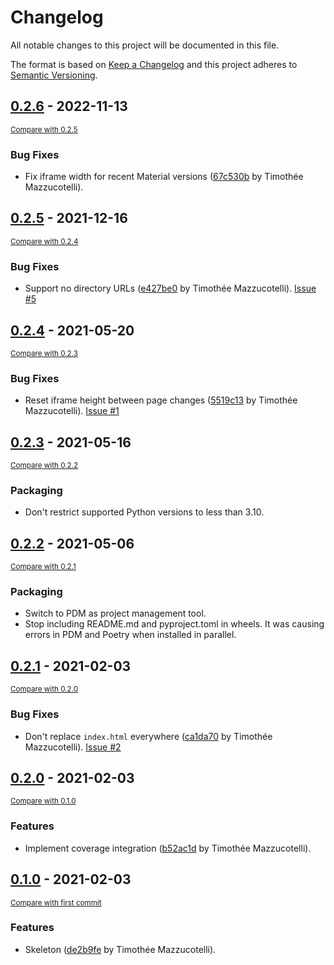 # Changelog
All notable changes to this project will be documented in this file.

The format is based on [Keep a Changelog](http://keepachangelog.com/en/1.0.0/)
and this project adheres to [Semantic Versioning](http://semver.org/spec/v2.0.0.html).

<!-- insertion marker -->
## [0.2.6](https://github.com/pawamoy/mkdocs-coverage/releases/tag/0.2.6) - 2022-11-13

<small>[Compare with 0.2.5](https://github.com/pawamoy/mkdocs-coverage/compare/0.2.5...0.2.6)</small>

### Bug Fixes
- Fix iframe width for recent Material versions ([67c530b](https://github.com/pawamoy/mkdocs-coverage/commit/67c530be834f2e0af251d3bc1db5138a54e6de72) by Timothée Mazzucotelli).


## [0.2.5](https://github.com/pawamoy/mkdocs-coverage/releases/tag/0.2.5) - 2021-12-16

<small>[Compare with 0.2.4](https://github.com/pawamoy/mkdocs-coverage/compare/0.2.4...0.2.5)</small>

### Bug Fixes
- Support no directory URLs ([e427be0](https://github.com/pawamoy/mkdocs-coverage/commit/e427be0d8089629c23fba1879fb06fb4715d00e7) by Timothée Mazzucotelli). [Issue #5](https://github.com/pawamoy/mkdocs-coverage/issues/5)


## [0.2.4](https://github.com/pawamoy/mkdocs-coverage/releases/tag/0.2.4) - 2021-05-20

<small>[Compare with 0.2.3](https://github.com/pawamoy/mkdocs-coverage/compare/0.2.3...0.2.4)</small>

### Bug Fixes
- Reset iframe height between page changes ([5519c13](https://github.com/pawamoy/mkdocs-coverage/commit/5519c1352759f36b5ff3e1f800ac41fd12cd4acb) by Timothée Mazzucotelli). [Issue #1](https://github.com/pawamoy/mkdocs-coverage/issues/1)


## [0.2.3](https://github.com/pawamoy/mkdocs-coverage/releases/tag/0.2.3) - 2021-05-16

<small>[Compare with 0.2.2](https://github.com/pawamoy/mkdocs-coverage/compare/0.2.2...0.2.3)</small>

### Packaging

- Don't restrict supported Python versions to less than 3.10.


## [0.2.2](https://github.com/pawamoy/mkdocs-coverage/releases/tag/0.2.2) - 2021-05-06

<small>[Compare with 0.2.1](https://github.com/pawamoy/mkdocs-coverage/compare/0.2.1...0.2.2)</small>

### Packaging

- Switch to PDM as project management tool.
- Stop including README.md and pyproject.toml in wheels. It was causing errors in PDM and Poetry when installed in parallel.


## [0.2.1](https://github.com/pawamoy/mkdocs-coverage/releases/tag/0.2.1) - 2021-02-03

<small>[Compare with 0.2.0](https://github.com/pawamoy/mkdocs-coverage/compare/0.2.0...0.2.1)</small>

### Bug Fixes
- Don't replace `index.html` everywhere ([ca1da70](https://github.com/pawamoy/mkdocs-coverage/commit/ca1da7003282b20af4cda72ae0ae62849dab1f63) by Timothée Mazzucotelli). [Issue #2](https://github.com/pawamoy/mkdocs-coverage/issues/2)


## [0.2.0](https://github.com/pawamoy/mkdocs-coverage/releases/tag/0.2.0) - 2021-02-03

<small>[Compare with 0.1.0](https://github.com/pawamoy/mkdocs-coverage/compare/0.1.0...0.2.0)</small>

### Features
- Implement coverage integration ([b52ac1d](https://github.com/pawamoy/mkdocs-coverage/commit/b52ac1def13c2dda648f4021b3d81f0e850001e4) by Timothée Mazzucotelli).


## [0.1.0](https://github.com/pawamoy/mkdocs-coverage/releases/tag/0.1.0) - 2021-02-03

<small>[Compare with first commit](https://github.com/pawamoy/mkdocs-coverage/compare/de2b9feab0e3f1a8ff8809a5ef9e9da55e201838...0.1.0)</small>

### Features
- Skeleton ([de2b9fe](https://github.com/pawamoy/mkdocs-coverage/commit/de2b9feab0e3f1a8ff8809a5ef9e9da55e201838) by Timothée Mazzucotelli).
